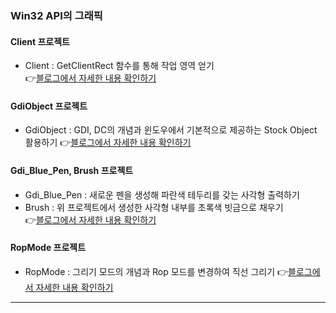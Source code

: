 ### Win32 API의 그래픽
   #### Client 프로젝트
   * Client : GetClientRect 함수를 통해 작업 영역 얻기    
   👉[블로그에서 자세한 내용 확인하기](https://chanos.tistory.com/entry/Windows-API-Win32-API%EB%A5%BC-%ED%99%9C%EC%9A%A9%ED%95%B4-%EC%9E%91%EC%97%85-%EC%98%81%EC%97%AD-%EC%96%BB%EA%B8%B0)  
   
   #### GdiObject 프로젝트
   * GdiObject : GDI, DC의 개념과 윈도우에서 기본적으로 제공하는 Stock Object 활용하기
   👉[블로그에서 자세한 내용 확인하기](https://chanos.tistory.com/entry/Windows-API-Win32-API%EC%9D%98-%EA%B7%B8%EB%9E%98%ED%94%BD-GDI%EC%99%80-%EC%8A%A4%ED%86%A1-%EC%98%A4%EB%B8%8C%EC%A0%9D%ED%8A%B8Stock-Object)  

   #### Gdi_Blue_Pen, Brush 프로젝트
   * Gdi_Blue_Pen : 새로운 펜을 생성해 파란색 테두리를 갖는 사각형 출력하기  
   * Brush : 위 프로젝트에서 생성한 사각형 내부를 초록색 빗금으로 채우기  
   👉[블로그에서 자세한 내용 확인하기](https://chanos.tistory.com/entry/Windows-API-Win32-API%EC%9D%98-%ED%8E%9C%EA%B3%BC-%EB%B8%8C%EB%9F%AC%EC%89%AC-Old%EC%9D%98-%EC%9D%98%EB%AF%B8)  

   #### RopMode 프로젝트
   * RopMode : 그리기 모드의 개념과 Rop 모드를 변경하여 직선 그리기
   👉[블로그에서 자세한 내용 확인하기](https://chanos.tistory.com/entry/Windows-API-Win32-API%EC%9D%98-%EA%B7%B8%EB%A6%AC%EA%B8%B0-%EB%AA%A8%EB%93%9C%EC%99%80-ROP2-%EB%AA%A8%EB%93%9C-%EC%84%A0-%EA%B7%B8%EB%A6%AC%EA%B8%B0)
<hr/>
